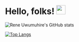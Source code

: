  # Hello, folks! <img src="https://raw.githubusercontent.com/MartinHeinz/MartinHeinz/master/wave.gif" width="30px">
![Rene Uwumuhire's GitHub stats](https://github-readme-stats.vercel.app/api?username=Reneuwumuhire&show_icons=true&theme=dracula)
<!---
Reneuwumuhire/Reneuwumuhire is a ✨ special ✨ repository because its `README.md` (this file) appears on your GitHub profile.
You can click the Preview link to take a look at your changes.
--->

[![Top Langs](https://github-readme-stats.vercel.app/api/top-langs/?username=anuraghazra)](https://github.com/anuraghazra/github-readme-stats&show_icons=true)
